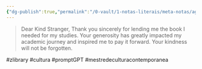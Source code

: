 ```yaml
---
{"dg-publish":true,"permalink":"/0-vault/1-notas-literais/meta-notas/agradecer-um-estranho-no-zlibrary/","tags":["zlibrary","cultura","promptGPT","mestredeculturacontemporanea"],"dgHomeLink":true,"dgShowLocalGraph":true,"dgShowFileTree":true,"dgEnableSearch":true,"noteIcon":""}
---
```


> Dear Kind Stranger, Thank you sincerely for lending me the book I needed for my studies. Your generosity has greatly impacted my academic journey and inspired me to pay it forward. Your kindness will not be forgotten.

#zlibrary #cultura #promptGPT #mestredeculturacontemporanea 
